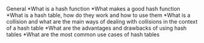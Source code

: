 General
*What is a hash function
*What makes a good hash function
*What is a hash table, how do they work and how to use them
*What is a collision and what are the main ways of dealing with collisions in the context of a hash table
*What are the advantages and drawbacks of using hash tables
*What are the most common use cases of hash tables
